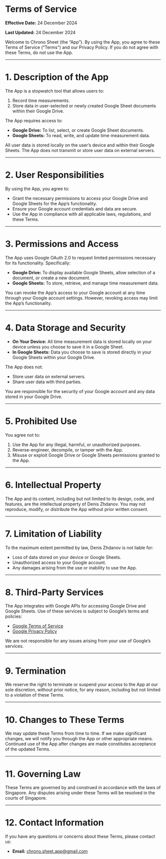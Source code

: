# Terms of Service
**Effective Date:** 24 December 2024

**Last Updated:** 24 December 2024

Welcome to Chrono Sheet (the “App”). By using the App, you agree to these Terms of Service (“Terms”) and our Privacy Policy. If you do not agree with these Terms, do not use the App.

----

# 1. Description of the App
The App is a stopwatch tool that allows users to:

1. Record time measurements.
2. Store data in user-selected or newly created Google Sheet documents within their Google Drive.

The App requires access to:

* **Google Drive:** To list, select, or create Google Sheet documents.
* **Google Sheets:** To read, write, and update time measurement data.

All user data is stored locally on the user’s device and within their Google Sheets. The App does not transmit or store user data on external servers.

----

# 2. User Responsibilities
By using the App, you agree to:

* Grant the necessary permissions to access your Google Drive and Google Sheets for the App’s functionality.
* Ensure your Google account credentials and data are secure.
* Use the App in compliance with all applicable laws, regulations, and these Terms.

----

# 3. Permissions and Access
The App uses Google OAuth 2.0 to request limited permissions necessary for its functionality. Specifically:

* **Google Drive:** To display available Google Sheets, allow selection of a document, or create a new document.
* **Google Sheets:** To store, retrieve, and manage time measurement data.

You can revoke the App’s access to your Google account at any time through your Google account settings. However, revoking access may limit the App’s functionality.

----

# 4. Data Storage and Security
* **On Your Device:** All time measurement data is stored locally on your device unless you choose to save it in a Google Sheet.
* **In Google Sheets:** Data you choose to save is stored directly in your Google Sheets within your Google Drive.

The App does not:

* Store user data on external servers.
* Share user data with third parties.

You are responsible for the security of your Google account and any data stored in your Google Drive.

----

# 5. Prohibited Use
You agree not to:

1. Use the App for any illegal, harmful, or unauthorized purposes.
2. Reverse-engineer, decompile, or tamper with the App.
3. Misuse or exploit Google Drive or Google Sheets permissions granted to the App.

----

# 6. Intellectual Property
The App and its content, including but not limited to its design, code, and features, are the intellectual property of Denis Zhdanov. You may not reproduce, modify, or distribute the App without prior written consent.

----

# 7. Limitation of Liability
To the maximum extent permitted by law, Denis Zhdanov is not liable for:

* Loss of data stored on your device or Google Sheets.
* Unauthorized access to your Google account.
* Any damages arising from the use or inability to use the App.

----

# 8. Third-Party Services
The App integrates with Google APIs for accessing Google Drive and Google Sheets. Use of these services is subject to Google’s terms and policies:

* [Google Terms of Service](https://policies.google.com/terms)
* [Google Privacy Policy](https://policies.google.com/privacy)

We are not responsible for any issues arising from your use of Google’s services.

----

# 9. Termination
We reserve the right to terminate or suspend your access to the App at our sole discretion, without prior notice, for any reason, including but not limited to a violation of these Terms.

----

# 10. Changes to These Terms
We may update these Terms from time to time. If we make significant changes, we will notify you through the App or other appropriate means. Continued use of the App after changes are made constitutes acceptance of the updated Terms.

----

# 11. Governing Law
These Terms are governed by and construed in accordance with the laws of Singapore. Any disputes arising under these Terms will be resolved in the courts of Singapore.

----

# 12. Contact Information
If you have any questions or concerns about these Terms, please contact us:

* **Email:** [chrono.sheet.app@gmail.com](mailto:chrono.sheet.app@gmail.com)
